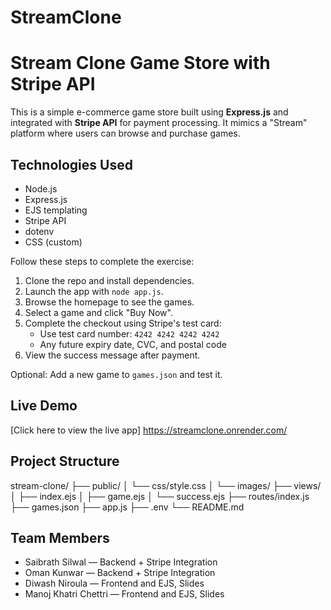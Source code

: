# StreamClone

# Stream Clone Game Store with Stripe API

This is a simple e-commerce game store built using **Express.js** and integrated with **Stripe API** for payment processing. It mimics a "Stream" platform where users can browse and purchase games.

## Technologies Used

- Node.js
- Express.js
- EJS templating
- Stripe API
- dotenv
- CSS (custom)




Follow these steps to complete the exercise:

1. Clone the repo and install dependencies.
2. Launch the app with `node app.js`.
3. Browse the homepage to see the games.
4. Select a game and click "Buy Now".
5. Complete the checkout using Stripe's test card:
   - Use test card number: `4242 4242 4242 4242`
   - Any future expiry date, CVC, and postal code
6. View the success message after payment.

Optional: Add a new game to `games.json` and test it.

##  Live Demo

[Click here to view the live app]
https://streamclone.onrender.com/


## Project Structure

stream-clone/
├── public/
│   └── css/style.css
│   └── images/
├── views/
│   ├── index.ejs
│   ├── game.ejs
│   └── success.ejs
├── routes/index.js
├── games.json
├── app.js
├── .env
└── README.md

## Team Members

- Saibrath Silwal — Backend + Stripe Integration
- Oman Kunwar —  Backend + Stripe Integration
- Diwash Niroula — Frontend and EJS, Slides
- Manoj Khatri Chettri — Frontend and EJS, Slides
````
